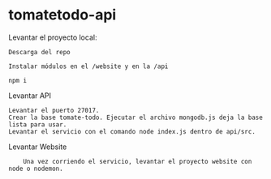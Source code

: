 ﻿# tomatetodo-api
 
Levantar el proyecto local:

    Descarga del repo

    Instalar módulos en el /website y en la /api

    npm i

Levantar API

    Levantar el puerto 27017.
    Crear la base tomate-todo. Ejecutar el archivo mongodb.js deja la base lista para usar.
    Levantar el servicio con el comando node index.js dentro de api/src.

Levantar Website

		Una vez corriendo el servicio, levantar el proyecto website con node o nodemon.

